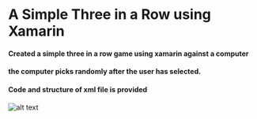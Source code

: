 # A Simple Three in a Row using Xamarin

#### Created a simple three in a row game using xamarin against a computer
#### the computer picks randomly after the user has selected.
#### Code and structure of xml file is provided

![alt text](https://drive.google.com/file/d/1Uz0iQJdV0zln-lhRIuI1Q30mvlmHfJtB/view)
